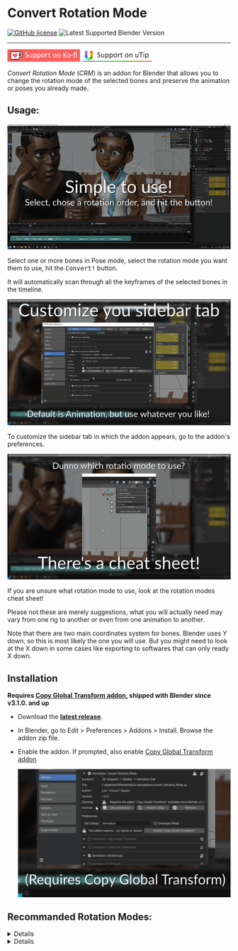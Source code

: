 # Convert Rotation Mode

[![GitHub license](https://img.shields.io/github/license/L0Lock/convertRotationMode?style=for-the-badge)](https://github.com/L0Lock/convertRotationMode/blob/master/LICENSE) ![Latest Supported Blender Version](https://img.shields.io/badge/Blender-v3.2.0-orange?style=for-the-badge&logo=blendere)

-----

[![ko-fi](Prez/SupportOnKofi.jpg)](https://ko-fi.com/l0lock) [![uTip](Prez/SupportOnUtip.jpg)](https://www.utip.io/l0lock)

*Convert Rotation Mode* (*CRM*) is an addon for Blender that allows you to change the rotation mode of the selected bones and preserve the animation or poses you already made.

## Usage:

![demo basic function](./Prez/demo_basic_function.gif)

Select one or more bones in Pose mode, select the rotation mode you want them to use, hit the <kbd>Convert!</kbd> button.

It will automatically scan through all the keyframes of the selected bones in the timeline.

![Addons Preferences](./Prez/addon_preferences.gif)

To customize the sidebar tab in which the addon appears, go to the addon's preferences.

![Rmodes cheat sheet](./Prez/Rmodes_cheat_sheet.gif)

If you are unsure what rotation mode to use, look at the rotation modes cheat sheet!

Please not these are merely suggestions, what you will actually need may vary from one rig to another or even from one animation to another.

Note that there are two main coordinates system for bones. Blender uses Y down, so this is most likely the one you will use. But you might need to look at the X down in some cases like exporting to softwares that can only ready X down.

## Installation

**Requires [Copy Global Transform addon](https://wiki.blender.org/wiki/Reference/Release_Notes/3.1/Add-ons#Copy_Global_Transform), shipped with Blender since v3.1.0. and up**

- Download the [**latest release**](https://github.com/L0Lock/convertRotationMode/releases/latest).

- In Blender, go to Edit > Preferences > Addons > Install. Browse the addon zip file.

- Enable the addon. If prompted, also enable [Copy Global Transform addon](https://wiki.blender.org/wiki/Reference/Release_Notes/3.1/Add-ons#Copy_Global_Transform)
  
  ![demo enable dependency](./Prez/demo_enable_dependency.gif)

## Recommanded Rotation Modes:

<details>

    <summary>
    
        ### For Y down coordinates (Blender):
    
    </summary>
    
    - COG: zxy
    
    - Hip: zxy
    
    - leg joints: yzx
    
    - shoulder/clav: yxz
    
    - upper arm: zyx (or yzx)
    
    - lower arm: zyx (or yzx)
    
    - wrist: yzx
    
    - spine base: zxy
    
    - mid spine: yzx
    
    - chest: zxy
    
    - neck: yxz
    
    - head: yxz

</details>

<details>

    <summary>
    
        ### For X down coordinates
    
    </summary>
    
    - COG: zxy
    
    - Hip: zxy
    
    - leg joints: xzy
    
    - shoulder/clav: xyz
    
    - upper arm: zxy
    
    - lower arm: zxy
    
    - wrist: xyz (or yzx?)
    
    - fingers: yzx
    
    - spine base: zxy
    
    - mid spine: xzy
    
    - chest: zxy
    
    - neck: yxz
    
    - head: yxz

</details>